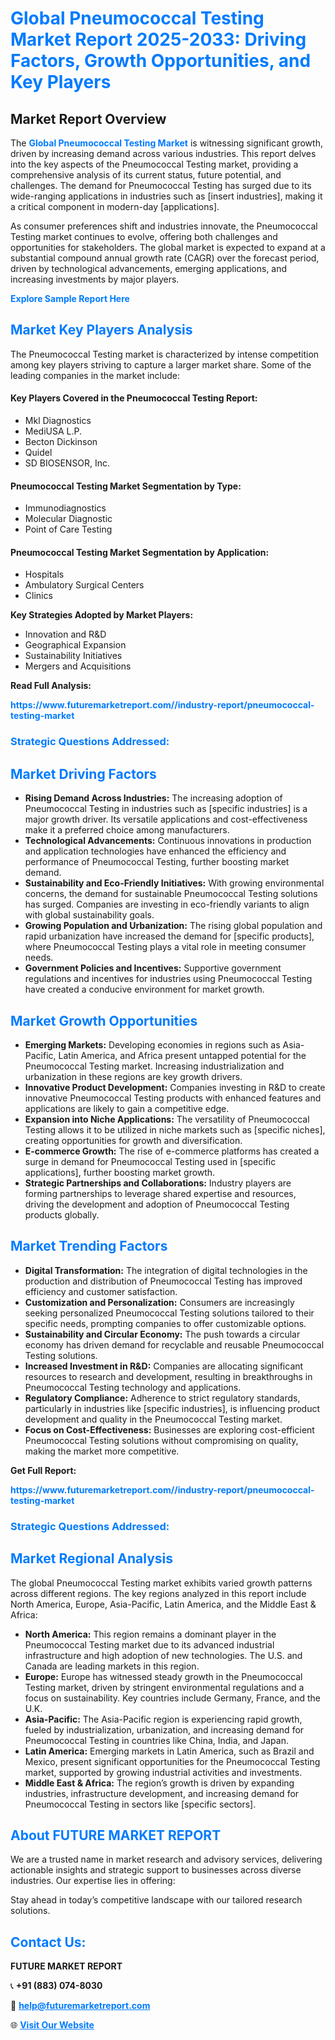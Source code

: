 <h1 style="color: #007BFF;">Global Pneumococcal Testing Market Report 2025-2033: Driving Factors, Growth Opportunities, and Key Players</h1>

<section id="overview">
<h2>Market Report Overview</h2>
<p>The <a href="https://www.futuremarketreport.com//industry-report/pneumococcal-testing-market" style="color: #007BFF; text-decoration: none;"><strong>Global Pneumococcal Testing Market</strong></a> is witnessing significant growth, driven by increasing demand across various industries. This report delves into the key aspects of the Pneumococcal Testing market, providing a comprehensive analysis of its current status, future potential, and challenges. The demand for Pneumococcal Testing has surged due to its wide-ranging applications in industries such as [insert industries], making it a critical component in modern-day [applications].</p>
<p>As consumer preferences shift and industries innovate, the Pneumococcal Testing market continues to evolve, offering both challenges and opportunities for stakeholders. The global market is expected to expand at a substantial compound annual growth rate (CAGR) over the forecast period, driven by technological advancements, emerging applications, and increasing investments by major players.</p>
</section>

<section id="overview">
<p><a href="https://www.futuremarketreport.com//request-sample/reportId=79208" style="color: #007BFF; text-decoration: none;"><strong>Explore Sample Report Here</strong></a></p>
</section>

<section id="key-players">
<h2 style="color: #007BFF;">Market Key Players Analysis</h2>
<p>The Pneumococcal Testing market is characterized by intense competition among key players striving to capture a larger market share. Some of the leading companies in the market include:</p>
<h4>Key Players Covered in the Pneumococcal Testing Report:</h4>
<ul><li>Mkl Diagnostics</li><li>MediUSA L.P.</li><li>Becton Dickinson</li><li>Quidel</li><li>SD BIOSENSOR, Inc.</li></ul>
<h4>Pneumococcal Testing Market Segmentation by Type:</h4>
<ul><li>Immunodiagnostics</li><li>Molecular Diagnostic</li><li>Point of Care Testing</li></ul>

<h4>Pneumococcal Testing Market Segmentation by Application:</h4>
<ul><li>Hospitals</li><li>Ambulatory Surgical Centers</li><li>Clinics</li></ul>
<p><strong>Key Strategies Adopted by Market Players:</strong></p>
<ul>
<li>Innovation and R&D</li>
<li>Geographical Expansion</li>
<li>Sustainability Initiatives</li>
<li>Mergers and Acquisitions</li>
</ul>
</section>

<section>
<p><strong>Read Full Analysis: </strong></p><a href="https://www.futuremarketreport.com//industry-report/pneumococcal-testing-market" style="color: #007BFF; text-decoration: none;"><strong>https://www.futuremarketreport.com//industry-report/pneumococcal-testing-market</strong></a>
<h3 style="color: #007BFF;">Strategic Questions Addressed:</h3>
</section>

<section id="driving-factors">
<h2 style="color: #007BFF;">Market Driving Factors</h2>
<ul>
<li><strong>Rising Demand Across Industries:</strong> The increasing adoption of Pneumococcal Testing in industries such as [specific industries] is a major growth driver. Its versatile applications and cost-effectiveness make it a preferred choice among manufacturers.</li>
<li><strong>Technological Advancements:</strong> Continuous innovations in production and application technologies have enhanced the efficiency and performance of Pneumococcal Testing, further boosting market demand.</li>
<li><strong>Sustainability and Eco-Friendly Initiatives:</strong> With growing environmental concerns, the demand for sustainable Pneumococcal Testing solutions has surged. Companies are investing in eco-friendly variants to align with global sustainability goals.</li>
<li><strong>Growing Population and Urbanization:</strong> The rising global population and rapid urbanization have increased the demand for [specific products], where Pneumococcal Testing plays a vital role in meeting consumer needs.</li>
<li><strong>Government Policies and Incentives:</strong> Supportive government regulations and incentives for industries using Pneumococcal Testing have created a conducive environment for market growth.</li>
</ul>
</section>

<section id="growth-opportunities">
<h2 style="color: #007BFF;">Market Growth Opportunities</h2>
<ul>
<li><strong>Emerging Markets:</strong> Developing economies in regions such as Asia-Pacific, Latin America, and Africa present untapped potential for the Pneumococcal Testing market. Increasing industrialization and urbanization in these regions are key growth drivers.</li>
<li><strong>Innovative Product Development:</strong> Companies investing in R&D to create innovative Pneumococcal Testing products with enhanced features and applications are likely to gain a competitive edge.</li>
<li><strong>Expansion into Niche Applications:</strong> The versatility of Pneumococcal Testing allows it to be utilized in niche markets such as [specific niches], creating opportunities for growth and diversification.</li>
<li><strong>E-commerce Growth:</strong> The rise of e-commerce platforms has created a surge in demand for Pneumococcal Testing used in [specific applications], further boosting market growth.</li>
<li><strong>Strategic Partnerships and Collaborations:</strong> Industry players are forming partnerships to leverage shared expertise and resources, driving the development and adoption of Pneumococcal Testing products globally.</li>
</ul>
</section>

<section id="trending-factors">
<h2 style="color: #007BFF;">Market Trending Factors</h2>
<ul>
<li><strong>Digital Transformation:</strong> The integration of digital technologies in the production and distribution of Pneumococcal Testing has improved efficiency and customer satisfaction.</li>
<li><strong>Customization and Personalization:</strong> Consumers are increasingly seeking personalized Pneumococcal Testing solutions tailored to their specific needs, prompting companies to offer customizable options.</li>
<li><strong>Sustainability and Circular Economy:</strong> The push towards a circular economy has driven demand for recyclable and reusable Pneumococcal Testing solutions.</li>
<li><strong>Increased Investment in R&D:</strong> Companies are allocating significant resources to research and development, resulting in breakthroughs in Pneumococcal Testing technology and applications.</li>
<li><strong>Regulatory Compliance:</strong> Adherence to strict regulatory standards, particularly in industries like [specific industries], is influencing product development and quality in the Pneumococcal Testing market.</li>
<li><strong>Focus on Cost-Effectiveness:</strong> Businesses are exploring cost-efficient Pneumococcal Testing solutions without compromising on quality, making the market more competitive.</li>
</ul>
</section>

<section>
<p><strong>Get Full Report: </strong></p><a href="https://www.futuremarketreport.com//industry-report/pneumococcal-testing-market" style="color: #007BFF; text-decoration: none;"><strong>https://www.futuremarketreport.com//industry-report/pneumococcal-testing-market</strong></a>
<h3 style="color: #007BFF;">Strategic Questions Addressed:</h3>
</section>


<section id="regional-analysis">
<h2 style="color: #007BFF;">Market Regional Analysis</h2>
<p>The global Pneumococcal Testing market exhibits varied growth patterns across different regions. The key regions analyzed in this report include North America, Europe, Asia-Pacific, Latin America, and the Middle East & Africa:</p>
<ul>
<li><strong>North America:</strong> This region remains a dominant player in the Pneumococcal Testing market due to its advanced industrial infrastructure and high adoption of new technologies. The U.S. and Canada are leading markets in this region.</li>
<li><strong>Europe:</strong> Europe has witnessed steady growth in the Pneumococcal Testing market, driven by stringent environmental regulations and a focus on sustainability. Key countries include Germany, France, and the U.K.</li>
<li><strong>Asia-Pacific:</strong> The Asia-Pacific region is experiencing rapid growth, fueled by industrialization, urbanization, and increasing demand for Pneumococcal Testing in countries like China, India, and Japan.</li>
<li><strong>Latin America:</strong> Emerging markets in Latin America, such as Brazil and Mexico, present significant opportunities for the Pneumococcal Testing market, supported by growing industrial activities and investments.</li>
<li><strong>Middle East & Africa:</strong> The region’s growth is driven by expanding industries, infrastructure development, and increasing demand for Pneumococcal Testing in sectors like [specific sectors].</li>
</ul>
</section>

<footer>
<h2 style="color: #007BFF;">About FUTURE MARKET REPORT</h2>
<p>We are a trusted name in market research and advisory services, delivering actionable insights and strategic support to businesses across diverse industries. Our expertise lies in offering:</p>

<p>Stay ahead in today’s competitive landscape with our tailored research solutions.</p>

<h2 style="color: #007BFF;">Contact Us:</h2>
<p><strong>FUTURE MARKET REPORT</strong></p>
<p>📞 <strong>+91 (883) 074-8030</strong></p>
<p>📧 <strong><a href="mailto:help@futuremarketreport.com" style="color: #007BFF;">help@futuremarketreport.com</a></strong></p>
<p>🌐 <strong><a href="https://www.futuremarketreport.com/" style="color: #007BFF;">Visit Our Website</a></strong></p>
</footer>